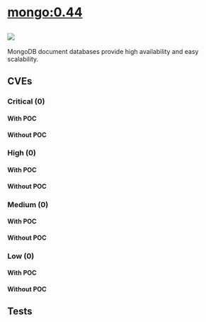 # [mongo:0.44](https://hub.docker.com/_/mongo?tab=tags)
![](https://img.shields.io/static/v1?label=tag&message=0.44&color=blue)
---
<p>
MongoDB document databases provide high availability and easy scalability.
</p>

## CVEs
### Critical (0)
#### With POC

#### Without POC


### High (0)
#### With POC

#### Without POC


### Medium (0)
#### With POC

#### Without POC


### Low (0)
#### With POC

#### Without POC


## Tests
